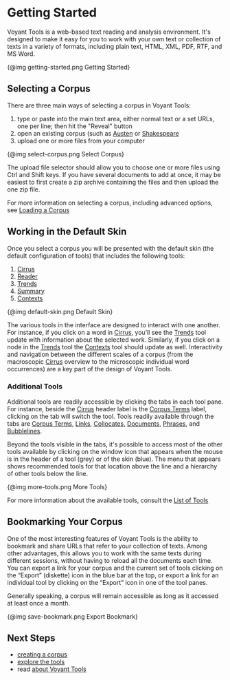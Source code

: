 # Getting Started

Voyant Tools is a web-based text reading and analysis environment. It's designed to make it easy for you to work with your own text or collection of texts in a variety of formats, including plain text, HTML, XML, PDF, RTF, and MS Word.

{@img getting-started.png Getting Started}

## Selecting a Corpus

There are three main ways of selecting a corpus in Voyant Tools:

1. type or paste into the main text area, either normal text or a set URLs, one per line; then hit the "Reveal" button
1. open an existing corpus (such as [Austen](../?corpus=austen) or [Shakespeare](../?corpus=shakespeare)
1. upload one or more files from your computer

{@img select-corpus.png Select Corpus}

The upload file selector should allow you to choose one or more files using Ctrl and Shift keys. If you have several documents to add at once, it may be easiest to first create a zip archive containing the files and then upload the one zip file.

For more information on selecting a corpus, including advanced options, see [Loading a Corpus](#!/guide/loadingcorpus)

<!--- add link to video -->

## Working in the Default Skin

Once you select a corpus you will be presented with the default skin (the default configuration of tools) that includes the following tools:

1. [Cirrus](#!/guide/cirrus)
1. [Reader](#!/guide/reader)
1. [Trends](#!/guide/trends)
1. [Summary](#!/guide/summary)
1. [Contexts](#!/guide/contexts)

{@img default-skin.png Default Skin}

The various tools in the interface are designed to interact with one another. For instance, if you click on a word in [Cirrus](#!/guide/cirrus), you’ll see the [Trends](#!/guide/trends) tool update with information about the selected work. Similarly, if you click on a node in the [Trends](#!/guide/trends) tool the [Contexts](#!/guide/contexts) tool should update as well. Interactivity and navigation between the different scales of a corpus (from the macroscopic [Cirrus](#!/guide/cirrus) overview to the microscopic individual word occurrences) are a key part of the design of Voyant Tools.

### Additional Tools

Additional tools are readily accessible by clicking the tabs in each tool pane. For instance, beside the [Cirrus](#!/guide/cirrus) header label is the [Corpus Terms](#!/guide/corpusterms) label, clicking on the tab will switch the tool. Tools readily available through the tabs are [Corpus Terms](#!/guide/corpusterms), [Links](#!/guide/collocatesgraph), [Collocates](#!/guide/corpuscollocates), [Documents](#!/guide/documents), [Phrases](#!/guide/phrases), and [Bubblelines](#!/guide/bubblelines).

Beyond the tools visible in the tabs, it's possible to access most of the other tools available by clicking on the window icon that appears when the mouse is in the header of a tool (grey) or of the skin (blue). The menu that appears shows recommended tools for that location above the line and a hierarchy of other tools below the line.

{@img more-tools.png More Tools}

For more information about the available tools, consult the [List of Tools](#!/guide/toolslist)

## Bookmarking Your Corpus

One of the most interesting features of Voyant Tools is the ability to bookmark and share URLs that refer to your collection of texts. Among other advantages, this allows you to work with the same texts during different sessions, without having to reload all the documents each time. You can export a link for your corpus and the current set of tools clicking on the “Export” (diskette) icon in the blue bar at the top, or export a link for an individual tool by clicking on the “Export” icon in one of the tool panes.

Generally speaking, a corpus will remain accessible as long as it accessed at least once a month.

{@img save-bookmark.png Export Bookmark}

## Next Steps

* [creating a corpus](#!/guide/corpuscreator)
* [explore the tools](#!/guide/tools)
* read [about Voyant Tools](#!/guide/about)
